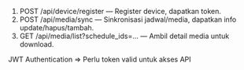 

1. POST /api/device/register — Register device, dapatkan token.
2. POST /api/media/sync — Sinkronisasi jadwal/media, dapatkan info update/hapus/tambah.
3. GET /api/media/list?schedule_ids=... — Ambil detail media untuk download.

JWT Authentication => Perlu token valid untuk akses API
